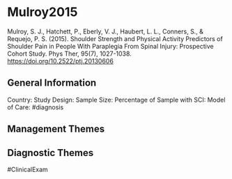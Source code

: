# Mulroy2015
Mulroy, S. J., Hatchett, P., Eberly, V. J., Haubert, L. L., Conners, S., & Requejo, P. S. (2015). Shoulder Strength and Physical Activity Predictors of Shoulder Pain in People With Paraplegia From Spinal Injury: Prospective Cohort Study. Phys Ther, 95(7), 1027-1038. https://doi.org/10.2522/ptj.20130606 

## General Information
Country: 
Study Design: 
Sample Size: 
Percentage of Sample with SCI:
Model of Care: #diagnosis

## Management Themes


## Diagnostic Themes
#ClinicalExam 